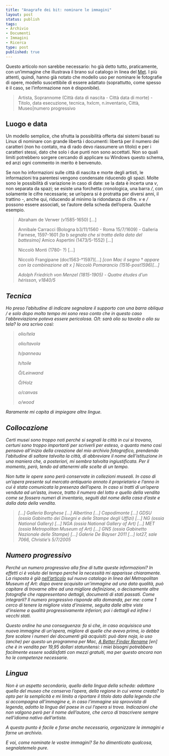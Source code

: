 ```yaml
--- 
title: "Anagrafe dei bit: nominare le immagini"
layout: post
status: publish
tags: 
- Archivio
- Documenti
- Immagini
- Ricerca
type: post
published: true
---
```

Questo articolo non sarebbe necessario: ho già detto tutto, praticamente, con un’immagine che illustrava il brano sul catalogo in linea del <a title="Qui, verso la fine, l'immagine che confronta la qualità delle fotografie fornite dal Met prima e dopo la rivoluzione" href="/2011/11/01/cataloghi-in-linea-si-rinnovano-ii-plauso-al-metropolitan-museum.html">Met</a>. I più attenti, quindi, hanno già notato che modello uso per nominare le fotografie di opere, modello suscettibile di essere adattato (soprattutto, come spesso è il caso, se l’informazione non è disponibile).
<blockquote>Artista, Soprannome (Città data di nascita - Città data di morte) - Titolo, data esecuzione, tecnica, hxlcm, n.inventario, Città, Museo|numero progressivo</blockquote>
<h2>Luogo e data</h2>
Un modello semplice, che sfrutta la possibilità offerta dai sistemi basati su Linux di nominare con grande libertà i documenti: libertà per il numero dei caratteri (non ho contato, ma di rado devo riassumere un titolo) e per i caratteri stessi, dato che solo i due punti non sono accettati. Non so quali limiti potrebbero sorgere cercando di applicare su Windows questo schema, ed anzi ogni commento in merito è benvenuto.

Se non ho informazioni sulle città di nascita e morte degli artisti, le informazioni tra parentesi vengono condensate riducendo gli spazi.
Molte sono le possibilità di variazione in caso di date: se la data è incerta una <i>v</i>, non separata da spazi; se esiste una forchetta cronologica, una barra <em>/</em>, con solamente le cifre necessarie; se un’opera si è protratta per diversi anni, il trattino <em>-</em>, anche qui, riducendo al minimo la ridondanza di cifre. <em>v</em> e <em>/</em> possono essere associati, se l’autore della scheda dell’opera. Qualche esempio.
<blockquote>Abraham de Verwer (v1585-1650) […]

Annibale Carracci (Bologna b3/11/1560 - Roma 15/7/1609) - Galleria Farnese, 1597-1601 <i>[la</i> b <i>segnala che si tratta della data del battesimo]</i>
Amico Aspertini (1473/5-1552) […]

Niccolò Monti (1780- ?) […]

Niccolò Frangipane (doc1563-†1597)[…] <i>[con Mac il segno</i> † <i>appare con la combinazione</em> alt x <em>]</i>
Niccolò Pomarancio (1516-post1596)[…]

Adolph Friedrich von Menzel (1815-1905) - Quatre études d’un hérisson, v1840/5</blockquote>
<h2>Tecnica</h2>
Ho preso l’abitudine di indicare segnalare il supporto con una barra obliqua <em>/</em> e solo dopo molto tempo mi sono reso conto che in questo caso l’abbreviazione poteva essere pericolosa. <em>O/t</em>: sarà <i>olio su tavola</i> o <i>olio su tela</i>? Io ora scrivo così:
<blockquote>olio/tela

olio/tavola

h/panneau

h/toile

Ö/Leinwand

Ö/Holz

o/canvas

o/wood</blockquote>
Raramente mi capita di impiegare altre lingue.
<h2>Collocazione</h2>
Certi musei sono troppo noti perché si segnali la città in cui si trovano, certuni sono troppo importanti per scriverli per esteso, o quanto meno così pensavo all’inizio della creazione del mio archivio fotografico, prendendo l’abitudine di saltare talvolta la città, di abbreviare il nome dell’istituzione in una maniera che, a posteriori, mi sembra talvolta ingiustificata. Per il momento, però, tendo ad attenermi alle scelte di un tempo.

Non tutte le opere sono però conservate in collezioni museali. In caso di un’opera presente sul mercato antiquario annoto il proprietario e l’anno in cui è stata comunicata la presenza dell’opera. In caso si tratti di un’opera venduta ad un’asta, invece, tratto il numero del lotto e quello della vendita come se fossero numeri di inventario, seguiti dal nome della casa d’aste e dalla data della vendita.
<blockquote>[…] Galleria Borghese
[…] Albertina
[…] Capodimonte
[…] GDSU <i>(ossia Gabinetto dei Disegni e delle Stampe degli Uffizi)</i> […] NG <i>(ossia National Gallery)</i>
[…] NGA <i>(ossia National Gallery of Art)</i>
[…] MET <i>(ossia Metropolitan Museum of Art)</i>
[…] GNS <i>(ossia Gabinetto Nazionale delle Stampe)</i> […] Galerie De Bayser 2011
[…] lot27, sale 7066, Christie’s 5/7/2005</blockquote>
<h2>Numero progressivo</h2>
Perché un numero progressivo alla fine di tutte queste informazioni? In effetti ci è voluto del tempo perché la necessità mi apparisse chiaramente. La risposta è già <a title="Qui, verso la fine, l'immagine che confronta la qualità delle fotografie fornite dal Met prima e dopo la rivoluzione" href="/2011/11/01/cataloghi-in-linea-si-rinnovano-ii-plauso-al-metropolitan-museum.html">nell’articolo</a> sul nuovo catalogo in linea del Metropolitan Museum of Art: dopo avere acquisito un’immagine ad una data qualità, può capitare di trovarne altre ad una migliore definizione, o decisamente altre fotografie che rappresentano dettagli, documenti di stati passati. Come integrarli? Il numero progressivo risponde alla domanda, per me: come <em>1</em> cerco di tenere la migliore vista d’insieme, seguita dalle altre viste d’insieme a qualità progressivamente inferiori; poi i dettagli ed infine i vecchi stati.

Questo ordine ha una conseguenza: fa sì che, in caso acquisisca una nuova immagine di un’opera, migliore di quelle che avevo prima, io debba fare scalare i numeri dei documenti già acquisiti: può dare noja, io uso (anche) per questo un programma per Mac, <a title="Sito dello sviluppatore" href="http://www.publicspace.net/ABetterFinderRename/">A Better Finder Rename</a> [en] che è in vendita per 19,95 dollari statunitensi: i miei bisogni potrebbero facilmente essere soddisfatti con mezzi gratuiti, ma per questo ancora non ho le competenze necessarie.
<h2>Lingua</h2>
Non è un aspetto secondario, quello della lingua della scheda: adottare quella del museo che conserva l’opera, della regione in cui venne creata? Io opto per la semplicità e mi limito a riportare il titolo dato dalla legenda che si accompagna all’immagine e, in caso l’immagine sia sprovvista di legenda, adotto la lingua del paese in cui l’opera si trova. Indicazioni che non valgono però per il nome dell’autore, che cerco di trascrivere sempre nell’idioma nativo dell’artista.

A questo punto è facile e forse anche necessario, organizzare le immagini e farne un archivio.

E voi, come nominate le vostre immagini? Se ho dimenticato qualcosa, segnalatemelo pure.
